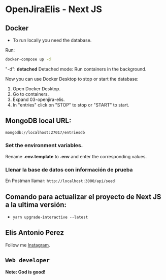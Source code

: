 # OpenJiraElis - Next JS

## Docker

- To run locally you need the database.

Run:

```bash
docker-compose up -d
```

"-d": __detached__ Detached mode: Run containers in the background.

Now you can use Docker Desktop to stop or start the database:

1. Open Docker Desktop.
2. Go to containers.
3. Expand 03-openjira-elis.
4. In "entries" click on "STOP" to stop or "START" to start.

## MongoDB local URL:

```bash
mongodb://localhost:27017/entriesdb
```

### Set the environment variables.
Rename __.env.template__ to __.env__ and enter the corresponding values.

### Llenar la base de datos con información de prueba

En Postman llamar: `http://localhost:3000/api/seed`

## Comando para actualizar el proyecto de Next JS a la ultima versión:

- `yarn upgrade-interactive --latest`

## Elis Antonio Perez

Follow me [Instagram](https://instagram.com/elisperezmusic).

## `Web developer`

**Note: God is good!**

